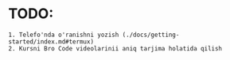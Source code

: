 # TODO:
    1. Telefo'nda o'ranishni yozish (./docs/getting-started/index.md#termux)
    2. Kursni Bro Code videolarinii aniq tarjima holatida qilish